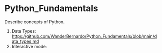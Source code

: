# Python_Fundamentals
Describe concepts of Python.

01. Data Types: https://github.com/WanderBernardo/Python_Fundamentals/blob/main/data_types.md
02. Interactive mode: 
